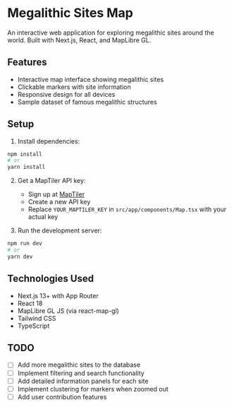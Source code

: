 # Megalithic Sites Map

An interactive web application for exploring megalithic sites around the world. Built with Next.js, React, and MapLibre GL.

## Features

- Interactive map interface showing megalithic sites
- Clickable markers with site information
- Responsive design for all devices
- Sample dataset of famous megalithic structures

## Setup

1. Install dependencies:

```bash
npm install
# or
yarn install
```

2. Get a MapTiler API key:

   - Sign up at [MapTiler](https://www.maptiler.com/)
   - Create a new API key
   - Replace `YOUR_MAPTILER_KEY` in `src/app/components/Map.tsx` with your actual key

3. Run the development server:

```bash
npm run dev
# or
yarn dev
```

## Technologies Used

- Next.js 13+ with App Router
- React 18
- MapLibre GL JS (via react-map-gl)
- Tailwind CSS
- TypeScript

## TODO

- [ ] Add more megalithic sites to the database
- [ ] Implement filtering and search functionality
- [ ] Add detailed information panels for each site
- [ ] Implement clustering for markers when zoomed out
- [ ] Add user contribution features

